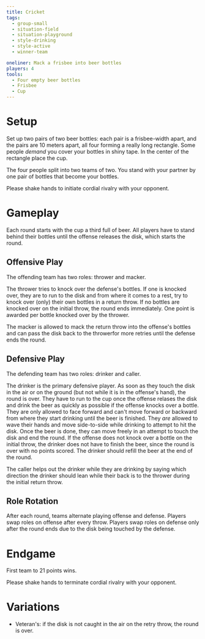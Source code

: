```yaml
---
title: Cricket
tags:
  - group-small
  - situation-field
  - situation-playground
  - style-drinking
  - style-active
  - winner-team

oneliner: Mack a frisbee into beer bottles
players: 4
tools:
  - Four empty beer bottles
  - Frisbee
  - Cup
---
```

# Setup
Set up two pairs of two beer bottles: each pair is a frisbee-width apart, and the pairs are 10 meters apart, all four forming a really long rectangle. Some people _demand_ you cover your bottles in shiny tape. In the center of the rectangle place the cup.

The four people split into two teams of two. You stand with your partner by one pair of bottles that become your bottles.

Please shake hands to initiate cordial rivalry with your opponent.

# Gameplay
Each round starts with the cup a third full of beer. All players have to stand behind their bottles until the offense releases the disk, which starts the round.

## Offensive Play
The offending team has two roles: thrower and macker.

The thrower tries to knock over the defense's bottles. If one is knocked over, they are to run to the disk and from where it comes to a rest, try to knock over (only) their own bottles in a return throw. If no bottles are knocked over on the initial throw, the round ends immediately. One point is awarded per bottle knocked over by the thrower.

The macker is allowed to mack the return throw into the offense's bottles and can pass the disk back to the throwerfor more retries until the defense ends the round.

## Defensive Play
The defending team has two roles: drinker and caller.

The drinker is the primary defensive player. As soon as they touch the disk in the air or on the ground (but not while it is in the offense's hand), the round is over. They have to run to the cup once the offense relases the disk and drink the beer as quickly as possible if the offense knocks over a bottle. They are only allowed to face forward and can't move forward or backward from where they start drinking until the beer is finished. They _are_ allowed to wave their hands and move side-to-side while drinking to attempt to hit the disk. Once the beer is done, they can move freely in an attempt to touch the disk and end the round. If the offense does not knock over a bottle on the initial throw, the drinker does not have to finish the beer, since the round is over with no points scored. The drinker should refill the beer at the end of the round.

The caller helps out the drinker while they are drinking by saying which direction the drinker should lean while their back is to the thrower during the initial return throw.

## Role Rotation
After each round, teams alternate playing offense and defense. Players swap roles on offense after every throw. Players swap roles on defense only after the round ends due to the disk being touched by the defense.

# Endgame
First team to 21 points wins.

Please shake hands to terminate cordial rivalry with your opponent.

# Variations
* Veteran's: if the disk is not caught in the air on the retry throw, the round is over.
